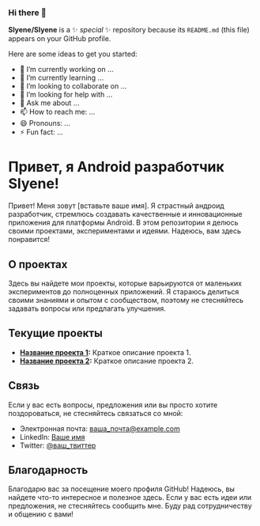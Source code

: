 ### Hi there 👋


**Slyene/Slyene** is a ✨ _special_ ✨ repository because its `README.md` (this file) appears on your GitHub profile.

Here are some ideas to get you started:

- 🔭 I’m currently working on ...
- 🌱 I’m currently learning ...
- 👯 I’m looking to collaborate on ...
- 🤔 I’m looking for help with ...
- 💬 Ask me about ...
- 📫 How to reach me: ...
- 😄 Pronouns: ...
- ⚡ Fun fact: ...

# Привет, я Android разработчик Slyene!

Привет! Меня зовут [вставьте ваше имя]. Я страстный андроид разработчик, стремлюсь создавать качественные и инновационные приложения для платформы Android. В этом репозитории я делюсь своими проектами, экспериментами и идеями. Надеюсь, вам здесь понравится!

## О проектах

Здесь вы найдете мои проекты, которые варьируются от маленьких экспериментов до полноценных приложений. Я стараюсь делиться своими знаниями и опытом с сообществом, поэтому не стесняйтесь задавать вопросы или предлагать улучшения.

## Текущие проекты

- **[Название проекта 1](ссылка):** Краткое описание проекта 1.
- **[Название проекта 2](ссылка):** Краткое описание проекта 2.

## Связь

Если у вас есть вопросы, предложения или вы просто хотите поздороваться, не стесняйтесь связаться со мной:

- Электронная почта: ваша_почта@example.com
- LinkedIn: [Ваше имя](ссылка)
- Twitter: [@ваш_твиттер](https://twitter.com/ваш_твиттер)

## Благодарность

Благодарю вас за посещение моего профиля GitHub! Надеюсь, вы найдете что-то интересное и полезное здесь. Если у вас есть идеи или предложения, не стесняйтесь сообщить мне. Буду рад сотрудничеству и общению с вами!
